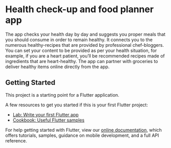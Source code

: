 # Health check-up and food planner app

The app checks your health day by day and suggests you proper meals that you should consume in order to remain healthy. It connects you to the numerous healthy-recipes that are provided by professional chef-bloggers. You can set your content to be provided as per your health situation, for example, if you are a heart patient, you’ll be recommended recipes made of ingredients that are heart-healthy. The app can partner with groceries to deliver healthy items online directly from the app.


## Getting Started

This project is a starting point for a Flutter application.

A few resources to get you started if this is your first Flutter project:

- [Lab: Write your first Flutter app](https://flutter.dev/docs/get-started/codelab)
- [Cookbook: Useful Flutter samples](https://flutter.dev/docs/cookbook)

For help getting started with Flutter, view our
[online documentation](https://flutter.dev/docs), which offers tutorials,
samples, guidance on mobile development, and a full API reference.
